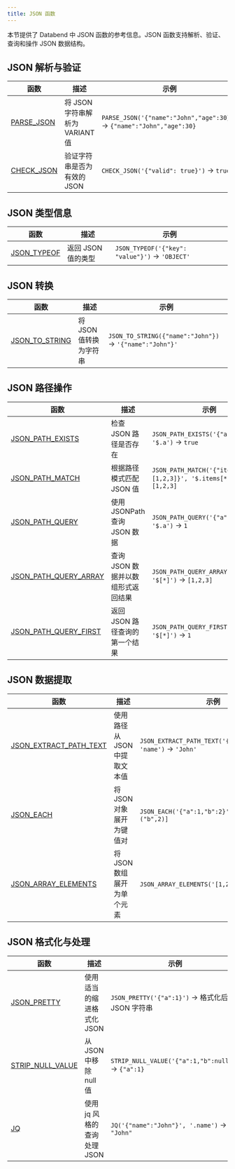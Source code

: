 ```yaml
---
title: JSON 函数
---
```


本节提供了 Databend 中 JSON 函数的参考信息。JSON 函数支持解析、验证、查询和操作 JSON 数据结构。

## JSON 解析与验证

| 函数 | 描述 | 示例 |
|----------|-------------|---------|
| [PARSE_JSON](parse-json) | 将 JSON 字符串解析为 VARIANT 值 | `PARSE_JSON('{"name":"John","age":30}')` → `{"name":"John","age":30}` |
| [CHECK_JSON](check-json) | 验证字符串是否为有效的 JSON | `CHECK_JSON('{"valid": true}')` → `true` |

## JSON 类型信息

| 函数 | 描述 | 示例 |
|----------|-------------|---------|
| [JSON_TYPEOF](json-typeof) | 返回 JSON 值的类型 | `JSON_TYPEOF('{"key": "value"}')` → `'OBJECT'` |

## JSON 转换

| 函数 | 描述 | 示例 |
|----------|-------------|---------|
| [JSON_TO_STRING](json-to-string) | 将 JSON 值转换为字符串 | `JSON_TO_STRING({"name":"John"})` → `'{"name":"John"}'` |

## JSON 路径操作

| 函数 | 描述 | 示例 |
|----------|-------------|---------|
| [JSON_PATH_EXISTS](json-path-exists) | 检查 JSON 路径是否存在 | `JSON_PATH_EXISTS('{"a":1}', '$.a')` → `true` |
| [JSON_PATH_MATCH](json-path-match) | 根据路径模式匹配 JSON 值 | `JSON_PATH_MATCH('{"items":[1,2,3]}', '$.items[*]')` → `[1,2,3]` |
| [JSON_PATH_QUERY](json-path-query) | 使用 JSONPath 查询 JSON 数据 | `JSON_PATH_QUERY('{"a":1,"b":2}', '$.a')` → `1` |
| [JSON_PATH_QUERY_ARRAY](json-path-query-array) | 查询 JSON 数据并以数组形式返回结果 | `JSON_PATH_QUERY_ARRAY('[1,2,3]', '$[*]')` → `[1,2,3]` |
| [JSON_PATH_QUERY_FIRST](json-path-query-first) | 返回 JSON 路径查询的第一个结果 | `JSON_PATH_QUERY_FIRST('[1,2,3]', '$[*]')` → `1` |

## JSON 数据提取

| 函数 | 描述 | 示例 |
|----------|-------------|---------|
| [JSON_EXTRACT_PATH_TEXT](json-extract-path-text) | 使用路径从 JSON 中提取文本值 | `JSON_EXTRACT_PATH_TEXT('{"name":"John"}', 'name')` → `'John'` |
| [JSON_EACH](json-each) | 将 JSON 对象展开为键值对 | `JSON_EACH('{"a":1,"b":2}')` → `[("a",1),("b",2)]` |
| [JSON_ARRAY_ELEMENTS](json-array-elements) | 将 JSON 数组展开为单个元素 | `JSON_ARRAY_ELEMENTS('[1,2,3]')` → `1, 2, 3` |

## JSON 格式化与处理

| 函数 | 描述 | 示例 |
|----------|-------------|---------|
| [JSON_PRETTY](json-pretty) | 使用适当的缩进格式化 JSON | `JSON_PRETTY('{"a":1}')` → 格式化后的 JSON 字符串 |
| [STRIP_NULL_VALUE](strip-null-value) | 从 JSON 中移除 null 值 | `STRIP_NULL_VALUE('{"a":1,"b":null}')` → `{"a":1}` |
| [JQ](jq) | 使用 jq 风格的查询处理 JSON | `JQ('{"name":"John"}', '.name')` → `"John"` |